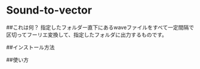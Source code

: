 # Sound-to-vector

##これは何？
指定したフォルダー直下にあるwaveファイルをすべて一定間隔で区切ってフーリエ変換して、指定したフォルダに出力するものです。

##インストール方法

##使い方

